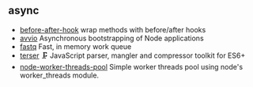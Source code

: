 ## async

- [before-after-hook](https://github.com/gr2m/before-after-hook) wrap methods with before/after hooks
- [avvio](https://github.com/fastify/avvio) Asynchronous bootstrapping of Node applications
- [fastq](https://github.com/mcollina/fastq) Fast, in memory work queue
- [terser](https://github.com/terser/terser) 🗜 JavaScript parser, mangler and compressor toolkit for ES6+
- [node-worker-threads-pool](https://github.com/SUCHMOKUO/node-worker-threads-pool) Simple worker threads pool using node's worker_threads module.